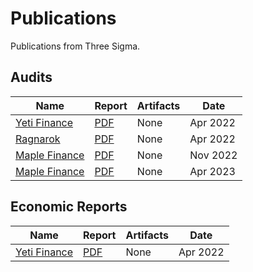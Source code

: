 # Publications
Publications from Three Sigma.


## Audits
| Name | Report | Artifacts | Date |
| ---- | ------ | --------- | ---- |
| [Yeti Finance](https://yetifinance.co/) | [PDF](audits/yeti-finance/Yeti_Finance_Audit.pdf) | None | Apr 2022 |
| [Ragnarok](https://ragnarok.xyz/) | [PDF](audits/ragnarok/Ragnarok_Audit.pdf) | None | Apr 2022 |
| [Maple Finance](https://www.maple.finance/) | [PDF](audits/maple-finance/Maple_Finance_V2_Audit.pdf) | None | Nov 2022 |
| [Maple Finance](https://www.maple.finance/) | [PDF](audits/maple-finance-2/Maple_Finance_V2-Audit_202306.pdf) | None | Apr 2023 |


## Economic Reports
| Name | Report | Artifacts | Date |
| ---- | ------ | --------- | ---- |
| [Yeti Finance](https://yetifinance.co/) | [PDF](economic-reports/yeti-finance/Yeti_Finance_EconomicReport.pdf) | None | Apr 2022 |
